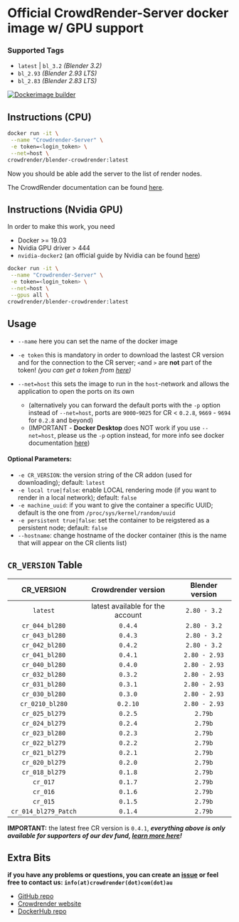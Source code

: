# Official CrowdRender-Server docker image w/ GPU support

### Supported Tags

- `latest` | `bl_3.2` *(Blender 3.2)*
- `bl_2.93` *(Blender 2.93 LTS)*
- `bl_2.83` *(Blender 2.83 LTS)*

[![Dockerimage builder](https://github.com/crowdrender/cr-docker/actions/workflows/dockerimage-latest.yml/badge.svg)](https://github.com/crowdrender/cr-docker/actions/workflows/dockerimage-latest.yml)

## Instructions (CPU)

```bash
docker run -it \
 --name "Crowdrender-Server" \
 -e token=<login_token> \
 --net=host \
crowdrender/blender-crowdrender:latest
```

Now you should be able add the server to the list of render nodes.

The CrowdRender documentation can be found [here](https://www.crowd-render.com/learn).

## Instructions (Nvidia GPU)

In order to make this work, you need 

- Docker >= 19.03 
- Nvidia GPU driver > 444
- `nvidia-docker2` (an official guide by Nvidia can be found [here](https://docs.nvidia.com/datacenter/cloud-native/container-toolkit/install-guide.html))

```bash
docker run -it \
 --name "Crowdrender-Server" \
 -e token=<login_token> \
 --net=host \
 --gpus all \
crowdrender/blender-crowdrender:latest
```

## Usage

- `--name` here you can set the name of the docker image

- `-e token` this is mandatory in order to download the lastest CR version and for the connection to the CR server; `<`and `>` are **not** part of the token!
  _(you can get a token from [here](https://discovery.crowd-render.com/profile))_

- `--net=host` this sets the image to run in the `host`-network and allows the application to open the ports on its own 
  
  - (alternatively you can forward the default ports with the `-p` option instead of `--net=host`, ports are `9000`-`9025` for CR < `0.2.8`, `9669` - `9694` for `0.2.8` and beyond)
  - (IMPORTANT - **Docker Desktop** does NOT work if you use `--net=host`, please us the `-p` option instead, for more info see docker documentation [here](https://docs.docker.com/engine/reference/commandline/run/#publish-or-expose-port--p---expose))

#### Optional Parameters:

- `-e CR_VERSION`: the version string of the CR addon (used for downloading); default: `latest`
- `-e local true|false`: enable LOCAL rendering mode (if you want to render in a local network); default: `false`
- `-e machine_uuid`: if you want to give the container a specific UUID; default is the one from `/proc/sys/kernel/random/uuid`
- `-e persistent true|false`: set the container to be reigstered as a persistent node; default: `false`
- `--hostname`: change hostname of the docker container (this is the name that will appear on the CR clients list)

## `CR_VERSION` Table

| CR_VERSION           | Crowdrender version              | Blender version |
|:--------------------:|:--------------------------------:|:---------------:|
| `latest`             | latest available for the account | `2.80 - 3.2`    |
| `cr_044_bl280`       | `0.4.4`                          | `2.80 - 3.2`    |
| `cr_043_bl280`       | `0.4.3`                          | `2.80 - 3.2`    |
| `cr_042_bl280`       | `0.4.2`                          | `2.80 - 3.2`    |
| `cr_041_bl280`       | `0.4.1`                          | `2.80 - 2.93`   |
| `cr_040_bl280`       | `0.4.0`                          | `2.80 - 2.93`   |
| `cr_032_bl280`       | `0.3.2`                          | `2.80 - 2.93`   |
| `cr_031_bl280`       | `0.3.1`                          | `2.80 - 2.93`   |
| `cr_030_bl280`       | `0.3.0`                          | `2.80 - 2.93`   |
| `cr_0210_bl280`      | `0.2.10`                         | `2.80 - 2.93`   |
| `cr_025_bl279`       | `0.2.5`                          | `2.79b`         |
| `cr_024_bl279`       | `0.2.4`                          | `2.79b`         |
| `cr_023_bl280`       | `0.2.3`                          | `2.79b`         |
| `cr_022_bl279`       | `0.2.2`                          | `2.79b`         |
| `cr_021_bl279`       | `0.2.1`                          | `2.79b`         |
| `cr_020_bl279`       | `0.2.0`                          | `2.79b`         |
| `cr_018_bl279`       | `0.1.8`                          | `2.79b`         |
| `cr_017`             | `0.1.7`                          | `2.79b`         |
| `cr_016`             | `0.1.6`                          | `2.79b`         |
| `cr_015`             | `0.1.5`                          | `2.79b`         |
| `cr_014_bl279_Patch` | `0.1.4`                          | `2.79b`         |

**IMPORTANT:** the latest free CR version is `0.4.1`, ***everything above is only available for supporters of our dev fund, [learn more here](https://www.crowd-render.com/crowdfunding)!***

## Extra Bits

**if you have any problems or questions, you can create an [issue](https://github.com/crowdrender/cr-docker/issues) or feel free to contact us: `info(at)crowdrender(dot)com(dot)au`**

- [GitHub repo](https://github.com/crowdrender/cr-docker) 
- [Crowdrender website](https://www.crowd-render.com/) 
- [DockerHub repo](https://hub.docker.com/r/crowdrender/blender-crowdrender)
